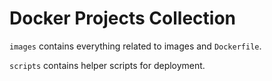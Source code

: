 Docker Projects Collection
==========================

`images` contains everything related to images and `Dockerfile`.

`scripts` contains helper scripts for deployment.
